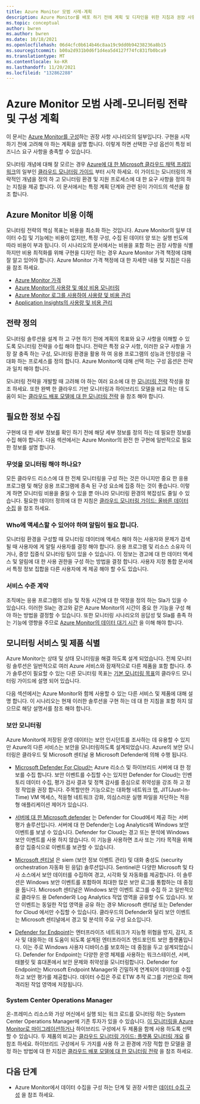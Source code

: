```yaml
---
title: Azure Monitor 모범 사례-계획
description: Azure Monitor를 배포 하기 전에 계획 및 디자인을 위한 지침과 권장 사항입니다.
ms.topic: conceptual
author: bwren
ms.author: bwren
ms.date: 10/18/2021
ms.openlocfilehash: 06d4cfc0b614b46c8aa19c9dd0b94238236a8b15
ms.sourcegitcommit: b00a2d931b0d6f1d4ea5d4127f74fc831fb0bca9
ms.translationtype: MT
ms.contentlocale: ko-KR
ms.lasthandoff: 11/20/2021
ms.locfileid: "132862288"
---
```

# <a name="azure-monitor-best-practices---planning-your-monitoring-strategy-and-configuration"></a>Azure Monitor 모범 사례-모니터링 전략 및 구성 계획
이 문서는 [Azure Monitor를 구성](best-practices.md)하는 권장 사항 시나리오의 일부입니다. 구현을 시작 하기 전에 고려해 야 하는 계획을 설명 합니다. 이렇게 하면 선택한 구성 옵션이 특정 비즈니스 요구 사항을 충족할 수 있습니다.

모니터링 개념에 대해 잘 모르는 경우 [Azure에 대 한 Microsoft 클라우드 채택 프레임 워크](/azure/cloud-adoption-framework/)의 일부인 [클라우드 모니터링 가이드](/azure/cloud-adoption-framework/manage/monitor) 부터 시작 하세요. 이 가이드는 모니터링의 개략적인 개념을 정의 하 고 모니터링 환경 및 지원 프로세스에 대 한 요구 사항을 정의 하는 지침을 제공 합니다. 이 문서에서는 특정 계획 단계와 관련 된이 가이드의 섹션을 참조 합니다.
## <a name="understand-azure-monitor-costs"></a>Azure Monitor 비용 이해
모니터링 전략의 핵심 목표는 비용을 최소화 하는 것입니다. Azure Monitor의 일부 데이터 수집 및 기능에는 비용이 없지만, 특정 구성, 수집 된 데이터 양 또는 실행 빈도에 따라 비용이 부과 됩니다. 이 시나리오의 문서에서는 비용을 포함 하는 권장 사항을 식별 하지만 비용 최적화를 위해 구현을 디자인 하는 경우 Azure Monitor 가격 책정에 대해 잘 알고 있어야 합니다. Azure Monitor 가격 책정에 대 한 자세한 내용 및 지침은 다음을 참조 하세요.

- [Azure Monitor 가격](https://azure.microsoft.com/pricing/details/monitor/)
- [Azure Monitor의 사용량 및 예상 비용 모니터링](usage-estimated-costs.md)
- [Azure Monitor 로그를 사용하여 사용량 및 비용 관리](logs/manage-cost-storage.md)
- [Application Insights의 사용량 및 비용 관리](app/pricing.md)

## <a name="define-strategy"></a>전략 정의
모니터링 솔루션을 설계 하 고 구현 하기 전에 계획의 목표와 요구 사항을 이해할 수 있도록 모니터링 전략을 수립 해야 합니다. 전략은 특정 요구 사항, 이러한 요구 사항을 가장 잘 충족 하는 구성, 모니터링 환경을 활용 하 여 응용 프로그램의 성능과 안정성을 극대화 하는 프로세스를 정의 합니다. Azure Monitor에 대해 선택 하는 구성 옵션은 전략과 일치 해야 합니다.

모니터링 전략을 개발할 때 고려해 야 하는 여러 요소에 대 한 [모니터링 전략](/azure/cloud-adoption-framework/strategy/monitoring-strategy) 작성을 참조 하세요. 또한 완벽 한 클라우드 기반 모니터링과 하이브리드 모델을 비교 하는 데 도움이 되는 [클라우드 배포 모델에 대 한 모니터링 전략](/azure/cloud-adoption-framework/manage/monitor/cloud-models-monitor-overview) 을 참조 해야 합니다. 

## <a name="gather-required-information"></a>필요한 정보 수집
구현에 대 한 세부 정보를 확인 하기 전에 해당 세부 정보를 정의 하는 데 필요한 정보를 수집 해야 합니다. 다음 섹션에서는 Azure Monitor의 완전 한 구현에 일반적으로 필요한 정보를 설명 합니다.

 ### <a name="what-needs-to-be-monitored"></a>무엇을 모니터링 해야 하나요?
 모든 클라우드 리소스에 대 한 전체 모니터링을 구성 하는 것은 아니지만 중요 한 응용 프로그램 및 해당 응용 프로그램에 종속 된 구성 요소에 집중 하는 것이 좋습니다. 이렇게 하면 모니터링 비용을 줄일 수 있을 뿐 아니라 모니터링 환경의 복잡성도 줄일 수 있습니다. 필요한 데이터 정의에 대 한 지침은 [클라우드 모니터링 가이드: 올바른 데이터 수집](/azure/cloud-adoption-framework/manage/monitor/data-collection) 을 참조 하세요.

### <a name="who-needs-to-have-access-and-be-notified"></a>Who에 액세스할 수 있어야 하며 알림이 필요 합니다.
모니터링 환경을 구성할 때 모니터링 데이터에 액세스 해야 하는 사용자와 문제가 검색 될 때 사용자에 게 알릴 사용자를 결정 해야 합니다. 응용 프로그램 및 리소스 소유자 이거나, 중앙 집중식 모니터링 팀이 있을 수 있습니다. 이 정보는 경고에 대 한 데이터 액세스 및 알림에 대 한 사용 권한을 구성 하는 방법을 결정 합니다. 사용자 지정 통합 문서에서 특정 정보 집합을 다른 사용자에 게 제공 해야 할 수도 있습니다.

### <a name="service-level-agreements"></a>서비스 수준 계약 
조직에는 응용 프로그램의 성능 및 작동 시간에 대 한 약정을 정의 하는 Sla가 있을 수 있습니다. 이러한 Sla는 경고와 같은 Azure Monitor의 시간이 중요 한 기능을 구성 해야 하는 방법을 결정할 수 있습니다. 또한 모니터링 시나리오의 응답성 및 Sla를 충족 하는 기능에 영향을 주므로 [Azure Monitor의 데이터 대기 시간](logs/data-ingestion-time.md) 을 이해 해야 합니다.

## <a name="identify-monitoring-services-and-products"></a>모니터링 서비스 및 제품 식별
Azure Monitor는 상태 및 상태 모니터링을 해결 하도록 설계 되었습니다. 전체 모니터링 솔루션은 일반적으로 여러 Azure 서비스와 잠재적으로 다른 제품을 포함 합니다. 추가 솔루션이 필요할 수 있는 다른 모니터링 목표는 [기본 모니터링 목표](/azure/cloud-adoption-framework/strategy/monitoring-strategy#formulate-monitoring-requirements)의 클라우드 모니터링 가이드에 설명 되어 있습니다. 

다음 섹션에서는 Azure Monitor와 함께 사용할 수 있는 다른 서비스 및 제품에 대해 설명 합니다. 이 시나리오는 현재 이러한 솔루션을 구현 하는 데 대 한 지침을 포함 하지 않으므로 해당 설명서를 참조 해야 합니다.

### <a name="security-monitoring"></a>보안 모니터링
Azure Monitor에 저장된 운영 데이터는 보안 인시던트를 조사하는 데 유용할 수 있지만 Azure의 다른 서비스는 보안을 모니터링하도록 설계되었습니다. Azure의 보안 모니터링은 클라우드 및 Microsoft 센티널 용 Microsoft Defender에 의해 수행 됩니다.

- [Microsoft Defender For Cloud는](../security-center/security-center-introduction.md) Azure 리소스 및 하이브리드 서버에 대 한 정보를 수집 합니다. 보안 이벤트를 수집할 수는 있지만 Defender for Cloud는 인벤토리 데이터 수집, 평가 검사 결과 및 정책 감사를 중심으로 취약성을 강조 하 고 정정 작업을 권장 합니다. 주목할만한 기능으로는 대화형 네트워크 맵, JIT(Just-In-Time) VM 액세스, 적응형 네트워크 강화, 의심스러운 실행 파일을 차단하는 적응형 애플리케이션 제어가 있습니다.

- [서버에 대 한 Microsoft defender](../security-center/azure-defender.md) 는 Defender for Cloud에서 제공 하는 서버 평가 솔루션입니다. 서버에 대 한 Defender는 Log Analytics에 Windows 보안 이벤트를 보낼 수 있습니다. Defender for Cloud는 경고 또는 분석에 Windows 보안 이벤트를 사용 하지 않습니다. 이 기능을 사용하면 조사 또는 기타 목적을 위해 중앙 집중식으로 이벤트를 보관할 수 있습니다.

- [Microsoft 센티널](../sentinel/overview.md) 은 siem (보안 정보 이벤트 관리) 및 대화 충성도 (security orchestration 자동화 된 응답) 솔루션입니다. Sentinel은 다양한 Microsoft 및 타사 소스에서 보안 데이터를 수집하여 경고, 시각화 및 자동화를 제공합니다. 이 솔루션은 Windows 보안 이벤트를 포함하여 최대한 많은 보안 로그를 통합하는 데 중점을 둡니다. Microsoft 센티널은 Windows 보안 이벤트 로그를 수집 하 고 일반적으로 클라우드 용 Defender와 Log Analytics 작업 영역을 공유할 수도 있습니다. 보안 이벤트는 동일한 작업 영역을 공유 하는 경우 Microsoft 센티널 또는 Defender for Cloud 에서만 수집할 수 있습니다. 클라우드의 Defender와 달리 보안 이벤트는 Microsoft 센티널에서 경고 및 분석의 주요 구성 요소입니다.

- [Defender for Endpoint](/microsoft-365/security/defender-endpoint/microsoft-defender-endpoint)는 엔터프라이즈 네트워크가 지능형 위협을 방지, 감지, 조사 및 대응하는 데 도움이 되도록 설계된 엔터프라이즈 엔드포인트 보안 플랫폼입니다. 이는 주로 Windows 사용자 디바이스를 보호하는 데 중점을 두고 설계되었습니다. Defender for Endpoint는 다양한 운영 체제를 사용하는 워크스테이션, 서버, 태블릿 및 휴대폰에서 보안 문제와 취약성을 모니터링합니다. Defender for Endpoint는 Microsoft Endpoint Manager와 긴밀하게 연계되어 데이터를 수집하고 보안 평가를 제공합니다. 데이터 수집은 주로 ETW 추적 로그를 기반으로 하며 격리된 작업 영역에 저장됩니다.


### <a name="system-center-operations-manager"></a>System Center Operations Manager
온-프레미스 리소스와 가상 머신에서 실행 되는 워크 로드를 모니터링 하는 System Center Operations Manager에 기존 투자가 있을 수 있습니다. [이 모니터링을 Azure Monitor로 마이그레이션하거나](azure-monitor-operations-manager.md) 하이브리드 구성에서 두 제품을 함께 사용 하도록 선택할 수 있습니다. 두 제품의 비교는  [클라우드 모니터링 가이드: 플랫폼 모니터링 개요](/azure/cloud-adoption-framework/manage/monitor/platform-overview) 를 참조 하세요. 하이브리드 구성에서 두 가지를 사용 하 고 환경에 가장 적합 한 모델을 결정 하는 방법에 대 한 지침은 [클라우드 배포 모델에 대 한 모니터링 전략](/azure/cloud-adoption-framework/manage/monitor/cloud-models-monitor-overview) 을 참조 하세요.



## <a name="next-steps"></a>다음 단계

- Azure Monitor에서 데이터 수집을 구성 하는 단계 및 권장 사항은 [데이터 수집 구성](best-practices-data-collection.md) 을 참조 하세요.
